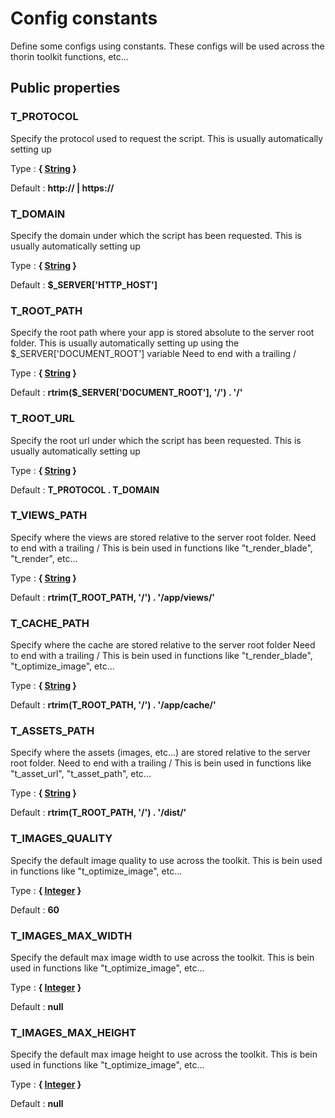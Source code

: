 # Config constants

Define some configs using constants. These configs will be used across the thorin toolkit functions, etc...



## Public properties


### T_PROTOCOL

Specify the protocol used to request the script. This is usually automatically setting up

Type : **{ [String](http://php.net/manual/en/language.types.string.php) }**

Default : **http:// | https://**


### T_DOMAIN

Specify the domain under which the script has been requested. This is usually automatically setting up

Type : **{ [String](http://php.net/manual/en/language.types.string.php) }**

Default : **$_SERVER['HTTP_HOST']**


### T_ROOT_PATH

Specify the root path where your app is stored absolute to the server root folder.
This is usually automatically setting up using the $_SERVER['DOCUMENT_ROOT'] variable
Need to end with a trailing /

Type : **{ [String](http://php.net/manual/en/language.types.string.php) }**

Default : **rtrim($_SERVER['DOCUMENT_ROOT'], '/') . '/'**


### T_ROOT_URL

Specify the root url under which the script has been requested. This is usually automatically setting up

Type : **{ [String](http://php.net/manual/en/language.types.string.php) }**

Default : **T_PROTOCOL . T_DOMAIN**


### T_VIEWS_PATH

Specify where the views are stored relative to the server root folder.
Need to end with a trailing /
This is bein used in functions like "t_render_blade", "t_render", etc...

Type : **{ [String](http://php.net/manual/en/language.types.string.php) }**

Default : **rtrim(T_ROOT_PATH, '/') . '/app/views/'**


### T_CACHE_PATH

Specify where the cache are stored relative to the server root folder
Need to end with a trailing /
This is bein used in functions like "t_render_blade", "t_optimize_image", etc...

Type : **{ [String](http://php.net/manual/en/language.types.string.php) }**

Default : **rtrim(T_ROOT_PATH, '/') . '/app/cache/'**


### T_ASSETS_PATH

Specify where the assets (images, etc...) are stored relative to the server root folder.
Need to end with a trailing /
This is bein used in functions like "t_asset_url", "t_asset_path", etc...

Type : **{ [String](http://php.net/manual/en/language.types.string.php) }**

Default : **rtrim(T_ROOT_PATH, '/') . '/dist/'**


### T_IMAGES_QUALITY

Specify the default image quality to use across the toolkit.
This is bein used in functions like "t_optimize_image", etc...

Type : **{ [Integer](http://php.net/manual/en/language.types.integer.php) }**

Default : **60**


### T_IMAGES_MAX_WIDTH

Specify the default max image width to use across the toolkit.
This is bein used in functions like "t_optimize_image", etc...

Type : **{ [Integer](http://php.net/manual/en/language.types.integer.php) }**

Default : **null**


### T_IMAGES_MAX_HEIGHT

Specify the default max image height to use across the toolkit.
This is bein used in functions like "t_optimize_image", etc...

Type : **{ [Integer](http://php.net/manual/en/language.types.integer.php) }**

Default : **null**